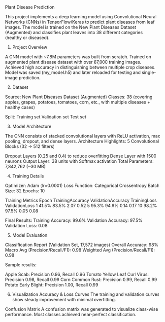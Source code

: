 Plant Disease Prediction

This project implements a deep learning model using Convolutional Neural Networks (CNNs) in TensorFlow/Keras to predict plant diseases from leaf images. The model is trained on the New Plant Diseases Dataset (Augmented) and classifies plant leaves into 38 different categories (healthy or diseased).

1. Project Overview

A CNN model with ~7.8M parameters was built from scratch.
Trained on augmented plant disease dataset with over 87,000 training images.
Achieved high accuracy in distinguishing between multiple crop diseases.
Model was saved (my_model.h5) and later reloaded for testing and single-image prediction.

2. Dataset

Source: New Plant Diseases Dataset (Augmented)
Classes: 38 (covering apples, grapes, potatoes, tomatoes, corn, etc., with multiple diseases + healthy cases)

Split:
Training set
Validation set
Test set

3. Model Architecture

The CNN consists of stacked convolutional layers with ReLU activation, max pooling, dropout, and dense layers.
Architecture Highlights:
5 Convolutional Blocks (32 → 512 filters)

Dropout Layers (0.25 and 0.4) to reduce overfitting
Dense Layer with 1500 neurons
Output Layer: 38 units with Softmax activation
Total Parameters: 7,842,762 (~30 MB)

4. Training Details

Optimizer: Adam (lr=0.0001)
Loss Function: Categorical Crossentropy
Batch Size: 32
Epochs: 10

Training Metrics
Epoch	TrainingAccuracy	ValidationAccuracy	TrainingLoss	ValidationLoss
  1        41.5%	            83.5%	            2.07	         0.52
  5      	 95.3%            	94.6%	            0.14	         0.17
  10	     98.2%	            97.5%	            0.05         	 0.08

Final Results:
Training Accuracy: 99.6%
Validation Accuracy: 97.5%
Validation Loss: 0.08

5. Model Evaluation
   
Classification Report (Validation Set, 17,572 images)
Overall Accuracy: 98%
Macro Avg (Precision/Recall/F1): 0.98
Weighted Avg (Precision/Recall/F1): 0.98

Sample results:

Apple Scab: Precision 0.96, Recall 0.96
Tomato Yellow Leaf Curl Virus: Precision 0.98, Recall 0.99
Corn Common Rust: Precision 0.99, Recall 0.99
Potato Early Blight: Precision 1.00, Recall 0.99

6. Visualization
Accuracy & Loss Curves
The training and validation curves show steady improvement with minimal overfitting.


Confusion Matrix
A confusion matrix was generated to visualize class-wise performance. Most classes achieved near-perfect classification.
